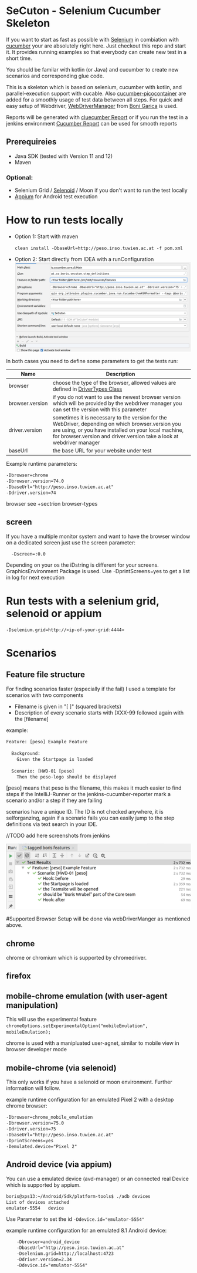 # SeCuton - Selenium Cucumber Skeleton

If you want to start as fast as possible with [Selenium](https://github.com/SeleniumHQ/selenium) in combiation with [cucumber](https://github.com/cucumber/cucumber) your are absolutely right here. Just checkout this repo and start it. It provides running examples so that everybody can create new test in a short time.

You should be familar with kotlin (or Java) and cucumber to create new scenarios and corresponding glue code.

This is a skeleton which is based on selenium, cucumber with kotlin, and parallel-execution support with cucable.
Also [cucumber-picocontainer](https://github.com/cucumber/cucumber-jvm/tree/master/picocontainer) are added for a smoothly usage of test data between all steps.
For quick and easy setup of Webdriver, [WebDriverManager](https://github.com/bonigarcia/webdrivermanager) from [Boni Garica](https://github.com/bonigarcia/bonigarcia.github.io) is used. 

Reports will be generated with [cluecumber Report](https://github.com/trivago/cluecumber-report-plugin) or if you run the test in a jenkins environment [Cucumber Report](https://wiki.jenkins.io/display/JENKINS/Cucumber+Reports+Plugin) can be used for smooth reports


## Prerequireies
* Java SDK (tested with Version 11 and 12)
* Maven

### Optional:
* Selenium Grid / [Selenoid](https://github.com/aerokube/selenoid) / Moon if you don't want to run the test locally
* [Appium](https://github.com/appium/appium) for Android test execution 


# How to run tests locally

* Option 1: Start with maven

     `clean install -DbaseUrl=http://peso.inso.tuwien.ac.at -f pom.xml` 

* Option 2: Start directly from IDEA with a runConfiguration
![idea run configuration](docs/images/idea_runConfig.png)

In both cases you need to define some parameters to get the tests run:

| Name | Description |
|------|-------------|
|browser | choose the type of the browser, allowed values are defined in [DriverTypes Class](src/test/kotlin/at/co/boris/secuton/driverutil/Constants.kt) |
| browser.version | if you do not want to use the newest browser version which will be provided by the webdriver manager you can set the version with this parameter|
| driver.version | sometimes it is necessary to the version for the WebDriver, depending on which browser.version you are using, or you have installed on your local machine, for browser.version and driver.version take a look at webdriver manager|
| baseUrl | the base URL for your website under test |  

Example runtime parameters:

    -Dbrowser=chrome
    -Dbrowser.version=74.0
    -DbaseUrl="http://peso.inso.tuwien.ac.at"
    -Ddriver.version=74
    
browser see +sectrion browser-types


    
## screen

If you have a multiple monitor system and want to have the browser window on a dedicated screen just use the screen parameter: 
      
      -Dscreen=:0.0

Depending on your os the iDstring is different for your screens. GraphicsEnvironment Package is used. Use -DprintScreens=yes to get a list in log for next execution


# Run tests with a selenium grid, selenoid or appium

    -Dselenium.grid=http://<ip-of-your-grid:4444>


# Scenarios
## Feature file structure
For finding scenarios faster (especially if the fail) I used a template for scenarios with two components
* Filename is given in "[ ]" (squared brackets)
* Description of every scenario starts with [XXX-99 followed again with the [filename]

example:


    Feature: [peso] Example Feature

      Background:
        Given the Startpage is loaded

      Scenario: [HWD-01 [peso]
        Then the peso-logo should be displayed
      
      
[peso] means that peso is the filename, this makes it much easier to find steps if the IntelliJ-Runner or the jenkins-cucumber-reporter mark a scenario and/or a step if they are failing

scenarios have a unique ID. The ID is not checked anywhere, it is selforganzing, again if a scenario fails you can easily jump to the step definitions via text search in your IDE.


//TODO add here screenshots from jenkins

![testresults from IntelliJ](docs/images/testresults_idea.png)


#Supported Browser
Setup will be done via webDriverManger as mentioned above.

## chrome
chrome or chromium which is supported by chromedriver. 
## firefox

## mobile-chrome emulation (with user-agent manipulation)
This will use the experimental feature 
 `chromeOptions.setExperimentalOption("mobileEmulation", mobileEmulation);`

chrome is used with a manipluated user-agnet, similar to mobile view in browser developer mode

## mobile-chrome (via selenoid)
This only works if you have a selenoid or moon environment. Further information will follow.

example runtime configuration for an emulated Pixel 2 with a desktop chrome browser:

    -Dbrowser=chrome_mobile_emulation
    -Dbrowser.version=75.0
    -Ddriver.version=75
    -DbaseUrl="http://peso.inso.tuwien.ac.at"
    -DprintScreens=yes
    -Demulated.device="Pixel 2"
## Android device (via appium)
You can use a emulated device (avd-manager) or an connected real Device which is supported by appium.


    boris@xps13:~/Android/Sdk/platform-tools$ ./adb devices
    List of devices attached
    emulator-5554	device


Use Parameter to set the id `-Ddevice.id="emulator-5554"`


example runtime configuration for an emulated 8.1 Android device:

        -Dbrowser=android_device
        -DbaseUrl="http://peso.inso.tuwien.ac.at"
        -Dselenium.grid=http://localhost:4723
        -Ddriver.version=2.34
        -Ddevice.id="emulator-5554"

